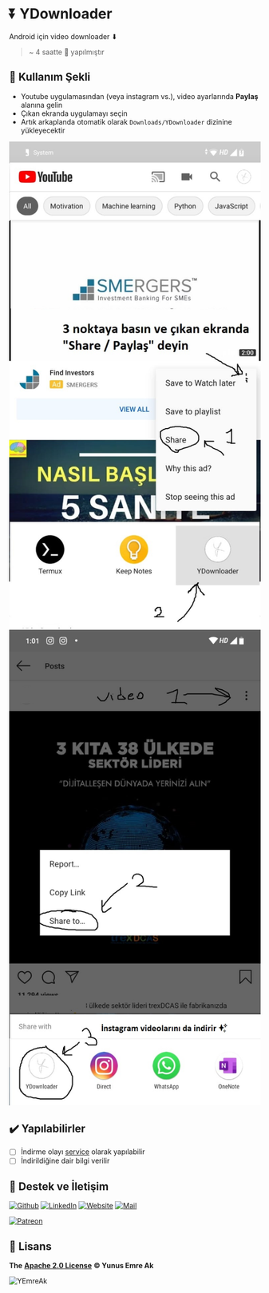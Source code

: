 # ⏬ YDownloader

Android için video downloader ⬇

> ~ 4 saatte 🏃‍ yapılmıştır

## 🔰 Kullanım Şekli

- Youtube uygulamasından (veya instagram vs.), video ayarlarında **Paylaş** alanına gelin
- Çıkan ekranda uygulamayı seçin
- Artık arkaplanda otomatik olarak `Downloads/YDownloader` dizinine yükleyecektir

![usage_ex](res/usage_ex.png)
![insta_ex](res/insta_ex.jpg)

## ✔️ Yapılabilirler

- [ ] İndirme olayı [service](https://developer.android.com/guide/components/services) olarak yapılabilir
- [ ] İndirildiğine dair bilgi verilir

## 💖 Destek ve İletişim

​[​![Github](https://drive.google.com/uc?id=1PzkuWOoBNMg0uOMmqwHtVoYt0WCqi-O5)​](https://github.com/yedhrab) [​![LinkedIn](https://drive.google.com/uc?id=1hvdil0ZHVEzekQ4AYELdnPOqzunKpnzJ)​](https://www.linkedin.com/in/yemreak/) [​![Website](https://drive.google.com/uc?id=1wR8Ph0FBs36ZJl0Ud-HkS0LZ9b66JBqJ)​](https://yemreak.com/) [​![Mail](https://drive.google.com/uc?id=142rP0hbrnY8T9kj_84_r7WxPG1hzWEcN)​](mailto::yedhrab@gmail.com?subject=YDownloader%20%7C%20Github)​

​[​![Patreon](https://drive.google.com/uc?id=11YmCRmySX7v7QDFS62ST2JZuE70RFjDG)](https://www.patreon.com/yemreak/)

## 🔏 Lisans

**The** [**Apache 2.0 License**](https://choosealicense.com/licenses/apache-2.0/) **©️ Yunus Emre Ak**

![YEmreAk](https://drive.google.com/uc?id=1Wd_YLVOkAhXPVqFMx_aZyFvyTy_88H-Z)

